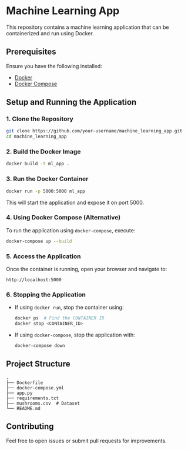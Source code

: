 
# Machine Learning App

This repository contains a machine learning application that can be containerized and run using Docker.

## Prerequisites

Ensure you have the following installed:

- [Docker](https://docs.docker.com/get-docker/)
- [Docker Compose](https://docs.docker.com/compose/install/)

## Setup and Running the Application

### 1. Clone the Repository

```sh
git clone https://github.com/your-username/machine_learning_app.git
cd machine_learning_app
```

### 2. Build the Docker Image

```sh
docker build -t ml_app .
```

### 3. Run the Docker Container

```sh
docker run -p 5000:5000 ml_app
```

This will start the application and expose it on port 5000.

### 4. Using Docker Compose (Alternative)

To run the application using `docker-compose`, execute:

```sh
docker-compose up --build
```

### 5. Access the Application

Once the container is running, open your browser and navigate to:

```
http://localhost:5000
```

### 6. Stopping the Application

- If using `docker run`, stop the container using:
  ```sh
  docker ps  # Find the CONTAINER ID
  docker stop <CONTAINER_ID>
  ```
- If using `docker-compose`, stop the application with:
  ```sh
  docker-compose down
  ```

## Project Structure

```
.
├── Dockerfile
├── docker-compose.yml
├── app.py
├── requirements.txt
├── mushrooms.csv  # Dataset
└── README.md
```

## Contributing

Feel free to open issues or submit pull requests for improvements.
